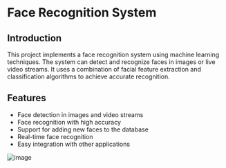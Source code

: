 # Face Recognition System

## Introduction

This project implements a face recognition system using machine learning techniques. The system can detect and recognize faces in images or live video streams. It uses a combination of facial feature extraction and classification algorithms to achieve accurate recognition.

## Features

- Face detection in images and video streams
- Face recognition with high accuracy
- Support for adding new faces to the database
- Real-time face recognition
- Easy integration with other applications

![image](https://github.com/user-attachments/assets/bfd03aef-ec09-47e8-a5c7-4ab834a8faad)
